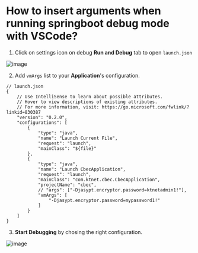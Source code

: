 # How to insert arguments when running springboot debug mode with VSCode?

1. Click on settings icon on debug **Run and Debug** tab to open `launch.json`

![image](https://user-images.githubusercontent.com/83999058/127278392-1918e99e-9807-401a-844b-b09bee92492f.png)

2. Add `vmArgs` list to your **Application**'s configuration.

```
// launch.json
{
    // Use IntelliSense to learn about possible attributes.
    // Hover to view descriptions of existing attributes.
    // For more information, visit: https://go.microsoft.com/fwlink/?linkid=830387
    "version": "0.2.0",
    "configurations": [
        {
            "type": "java",
            "name": "Launch Current File",
            "request": "launch",
            "mainClass": "${file}"
        },
        {
            "type": "java",
            "name": "Launch CbecApplication",
            "request": "launch",
            "mainClass": "com.ktnet.cbec.CbecApplication",
            "projectName": "cbec",
            // "args": ["-Djasypt.encryptor.password=ktnetadmin1!"],
            "vmArgs": [
                "-Djasypt.encryptor.password=mypassword1!"
            ]
        }
    ]
}
```

3. **Start Debugging** by chosing the right configuration.

![image](https://user-images.githubusercontent.com/83999058/127278195-5ec14e4b-177a-4f4d-8ad3-28e29689450b.png)
